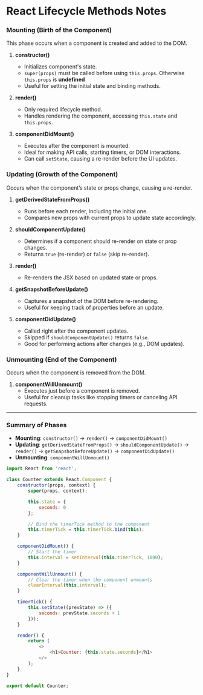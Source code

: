 # React Lifecycle Methods Notes

### Mounting (Birth of the Component)
This phase occurs when a component is created and added to the DOM.

1. **constructor()**
   - Initializes component's state.
   - `super(props)` must be called before using `this.props`. Otherwise `this.props` is **undefined**
   - Useful for setting the initial state and binding methods.

2. **render()**
   - Only required lifecycle method.
   - Handles rendering the component, accessing `this.state` and `this.props`.

3. **componentDidMount()**
   - Executes after the component is mounted.
   - Ideal for making API calls, starting timers, or DOM interactions.
   - Can call `setState`, causing a re-render before the UI updates.

### Updating (Growth of the Component)
Occurs when the component’s state or props change, causing a re-render.

1. **getDerivedStateFromProps()**
   - Runs before each render, including the initial one.
   - Compares new props with current props to update state accordingly.

2. **shouldComponentUpdate()**
   - Determines if a component should re-render on state or prop changes.
   - Returns `true` (re-render) or `false` (skip re-render).

3. **render()**
   - Re-renders the JSX based on updated state or props.

4. **getSnapshotBeforeUpdate()**
   - Captures a snapshot of the DOM before re-rendering.
   - Useful for keeping track of properties before an update.

5. **componentDidUpdate()**
   - Called right after the component updates.
   - Skipped if `shouldComponentUpdate()` returns `false`.
   - Good for performing actions after changes (e.g., DOM updates).

### Unmounting (End of the Component)
Occurs when the component is removed from the DOM.

1. **componentWillUnmount()**
   - Executes just before a component is removed.
   - Useful for cleanup tasks like stopping timers or canceling API requests.

---

### Summary of Phases

- **Mounting**: `constructor()` → `render()` → `componentDidMount()`
- **Updating**: `getDerivedStateFromProps()` → `shouldComponentUpdate()` → `render()` → `getSnapshotBeforeUpdate()` → `componentDidUpdate()`
- **Unmounting**: `componentWillUnmount()`



```js
import React from 'react';

class Counter extends React.Component {
    constructor(props, context) {
        super(props, context);

        this.state = {
            seconds: 0
        };

        // Bind the timerTick method to the component
        this.timerTick = this.timerTick.bind(this);
    }

    componentDidMount() {
        // Start the timer
        this.interval = setInterval(this.timerTick, 1000);
    }

    componentWillUnmount() {
        // Clear the timer when the component unmounts
        clearInterval(this.interval);
    }

    timerTick() {
        this.setState((prevState) => ({
            seconds: prevState.seconds + 1
        }));
    }

    render() {
        return (
            <>
                <h1>Counter: {this.state.seconds}</h1>
            </>
        );
    }
}

export default Counter;
```
